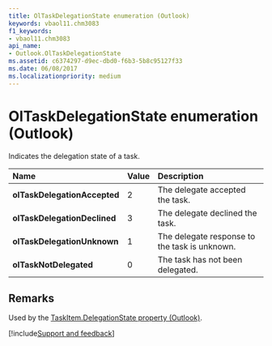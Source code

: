 ```yaml
---
title: OlTaskDelegationState enumeration (Outlook)
keywords: vbaol11.chm3083
f1_keywords:
- vbaol11.chm3083
api_name:
- Outlook.OlTaskDelegationState
ms.assetid: c6374297-d9ec-dbd0-f6b3-5b8c95127f33
ms.date: 06/08/2017
ms.localizationpriority: medium
---
```



# OlTaskDelegationState enumeration (Outlook)

Indicates the delegation state of a task.



|Name|Value|Description|
|:-----|:-----|:-----|
| **olTaskDelegationAccepted**|2|The delegate accepted the task.|
| **olTaskDelegationDeclined**|3|The delegate declined the task.|
| **olTaskDelegationUnknown**|1|The delegate response to the task is unknown.|
| **olTaskNotDelegated**|0|The task has not been delegated.|

## Remarks

Used by the [TaskItem.DelegationState property (Outlook)](Outlook.TaskItem.DelegationState.md).

[!include[Support and feedback](~/includes/feedback-boilerplate.md)]